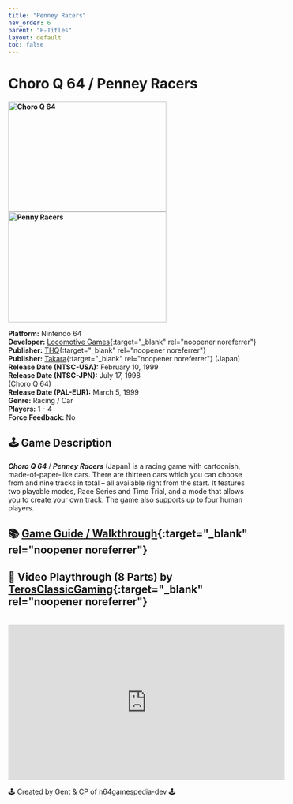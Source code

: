 ```yaml
---
title: "Penney Racers"
nav_order: 6
parent: "P-Titles"
layout: default
toc: false
---
```


# Choro Q 64 / Penney Racers
<b>
<img src="https://images.launchbox-app.com/2aa6187f-9f89-41da-81dc-97e3b3f1b561.png" alt="Choro Q 64" width="320" height="224" />
<img src="https://images.launchbox-app.com/d3abc23d-e7e3-49b4-b053-29870d47dedd.jpg" alt="Penny Racers" width="320" height="224" />
</b>

**Platform:** Nintendo 64  
**Developer:** [Locomotive Games](https://en.wikipedia.org/wiki/Locomotive_Games){:target="_blank" rel="noopener noreferrer"}  
**Publisher:** [THQ](https://en.wikipedia.org/wiki/THQ){:target="_blank" rel="noopener noreferrer"}  
**Publisher:** [Takara](https://en.wikipedia.org/wiki/Takara){:target="_blank" rel="noopener noreferrer"} (Japan)  
**Release Date (NTSC-USA):** February 10, 1999  
**Release Date (NTSC-JPN):** July 17, 1998  
(Choro Q 64)  
**Release Date (PAL-EUR):** March 5, 1999  
**Genre:** Racing / Car  
**Players:** 1 - 4  
**Force Feedback:** No

## 🕹️ Game Description
<em><strong>Choro Q 64</strong></em> / <em><strong>Penney Racers</strong></em> (Japan) is a racing game with cartoonish, made-of-paper-like cars. There are thirteen cars which you can choose from and nine tracks in total – all available right from the start. It features two playable modes, Race Series and Time Trial, and a mode that allows you to create your own track. The game also supports up to four human players.

## 📚 [Game Guide / Walkthrough](https://gamefaqs.gamespot.com/n64/198272-penny-racers/faqs/4258){:target="_blank" rel="noopener noreferrer"}

## 🎥 Video Playthrough (8 Parts) by [TerosClassicGaming](https://www.youtube.com/channel/UCFVZIAJtE9t-uj27aNJOZLQ){:target="_blank" rel="noopener noreferrer"}  
<br />
<iframe width="560" height="315" src="https://www.youtube.com/embed/videoseries?list=PLCx7QQ9QUbU5vLwGHaYF47bKGA4NUVRNS" title="YouTube video player" frameborder="0" allowfullscreen></iframe>

🕹️ Created by Gent & CP of n64gamespedia-dev 🕹️

<!-- Vault Format: n64gamespedia-dev -->
<!-- Protocol Source: _vault-specs/format-protocol.md -->